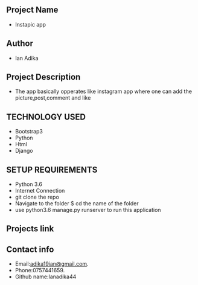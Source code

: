 ## Project Name
- Instapic app

## Author 
- Ian Adika

## Project Description
- The app basically opperates like instagram app where one can add the picture,post,comment and like

## TECHNOLOGY USED
- Bootstrap3
- Python 
- Html
- Django

## SETUP REQUIREMENTS
- Python 3.6
- Internet Connection
- git clone the repo
- Navigate to the folder $ cd  the name of the folder
- use python3.6 manage.py runserver to run this              application

## Projects link

## Contact info
- Email:adika19ian@gmail.com.
- Phone:0757441659.
- Github name:Ianadika44